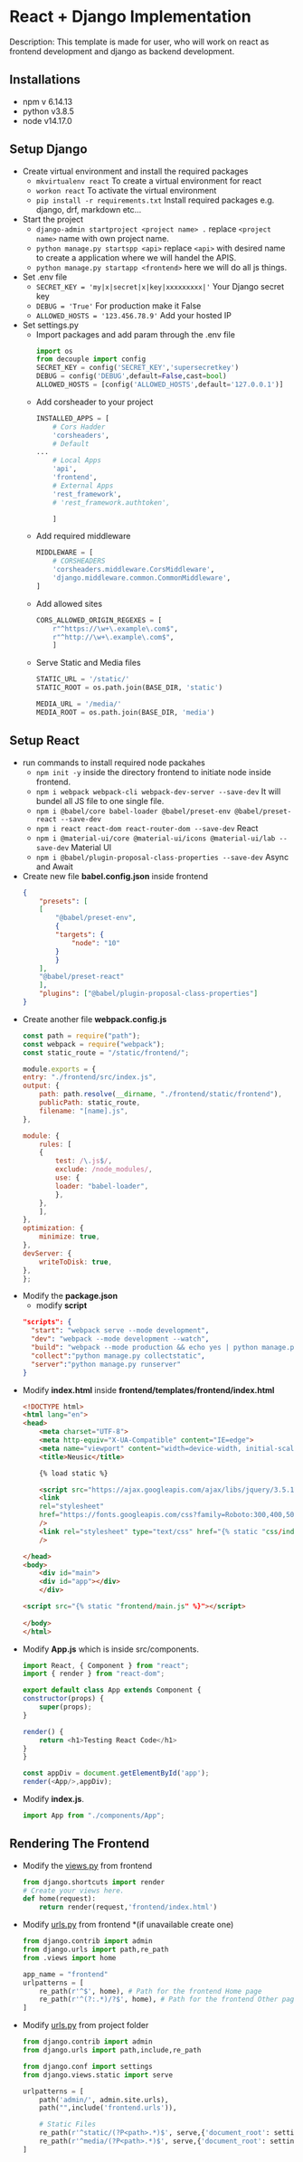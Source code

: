 # React + Django Implementation   
Description: This template is made for user, who will work on react as frontend development and django as backend development.   

## Installations   
- npm v 6.14.13   
- python v3.8.5   
- node  v14.17.0

## Setup Django   
- Create virtual environment and install the required packages   
  - `mkvirtualenv react` To create a virtual environment for react   
  - `workon react` To activate the virtual environment   
  - `pip install -r requirements.txt` Install required packages e.g. django, drf, markdown etc...   
- Start the project   
  - `django-admin startproject <project name> .`   replace `<project name>` name with own project name.   
  - `python manage.py startspp <api>` replace `<api>` with desired name to create a application where we will handel the APIS.   
  - `python manage.py startapp <frontend>` here we will do all js things.   
- Set .env file
  - `SECRET_KEY = 'my|x|secret|x|key|xxxxxxxxx|'` Your Django secret key
  - `DEBUG = 'True'` For production make it False
  - `ALLOWED_HOSTS = '123.456.78.9'` Add your hosted IP
- Set settings.py
  - Import packages and add param through the .env file
    ```py
    import os
    from decouple import config
    SECRET_KEY = config('SECRET_KEY','supersecretkey')
    DEBUG = config('DEBUG',default=False,cast=bool)
    ALLOWED_HOSTS = [config('ALLOWED_HOSTS',default='127.0.0.1')]
    ```   
  - Add corsheader to your project   
    ```py
    INSTALLED_APPS = [
        # Cors Hadder
        'corsheaders',
        # Default
    ...
        # Local Apps
        'api',
        'frontend',
        # External Apps
        'rest_framework',
        # 'rest_framework.authtoken',

        ]
    ```   
  - Add required middleware   
    ```py
    MIDDLEWARE = [
        # CORSHEADERS
        'corsheaders.middleware.CorsMiddleware',
        'django.middleware.common.CommonMiddleware',
    ]
    ```
  - Add allowed sites
    ```py
    CORS_ALLOWED_ORIGIN_REGEXES = [
        r"^https://\w+\.example\.com$",
        r"^http://\w+\.example\.com$",
        ]
    ```
  - Serve Static and Media files
    ```py
    STATIC_URL = '/static/'
    STATIC_ROOT = os.path.join(BASE_DIR, 'static')

    MEDIA_URL = '/media/'
    MEDIA_ROOT = os.path.join(BASE_DIR, 'media')

    ```


## Setup React   
- run commands to install required node packahes
  - `npm init -y` inside the directory frontend to initiate node inside frontend.   
  - `npm i webpack webpack-cli webpack-dev-server --save-dev` It will bundel all JS file to one single file.   
  - `npm i @babel/core babel-loader @babel/preset-env @babel/preset-react --save-dev`   
  - `npm i react react-dom react-router-dom --save-dev` React    
  - `npm i @material-ui/core @material-ui/icons @material-ui/lab --save-dev` Material UI   
  - `npm i @babel/plugin-proposal-class-properties --save-dev` Async and Await   
- Create new file **babel.config.json** inside frontend   
    ```json
    {
        "presets": [
        [
            "@babel/preset-env",
            {
            "targets": {
                "node": "10"
            }
            }
        ],
        "@babel/preset-react"
        ],
        "plugins": ["@babel/plugin-proposal-class-properties"]
    }
    ```   
- Create another file **webpack.config.js**   
    ```js
    const path = require("path");
    const webpack = require("webpack");
    const static_route = "/static/frontend/";

    module.exports = {
    entry: "./frontend/src/index.js",
    output: {
        path: path.resolve(__dirname, "./frontend/static/frontend"),
        publicPath: static_route,
        filename: "[name].js",
    },

    module: {
        rules: [
        {
            test: /\.js$/,
            exclude: /node_modules/,
            use: {
            loader: "babel-loader",
            },
        },
        ],
    },
    optimization: {
        minimize: true,
    },
    devServer: {
        writeToDisk: true,
    },
    };

    ```   
- Modify the **package.json**   
  - modify **script**   
  ```json
  "scripts": {
    "start": "webpack serve --mode development",
    "dev": "webpack --mode development --watch",
    "build": "webpack --mode production && echo yes | python manage.py collectstatic",
    "collect":"python manage.py collectstatic",
    "server":"python manage.py runserver"
  }
  ```   
- Modify **index.html** inside **frontend/templates/frontend/index.html**   
    ```html
    <!DOCTYPE html>
    <html lang="en">
    <head>
        <meta charset="UTF-8">
        <meta http-equiv="X-UA-Compatible" content="IE=edge">
        <meta name="viewport" content="width=device-width, initial-scale=1.0">
        <title>Neusic</title>

        {% load static %}

        <script src="https://ajax.googleapis.com/ajax/libs/jquery/3.5.1/jquery.min.js"></script>
        <link
        rel="stylesheet"
        href="https://fonts.googleapis.com/css?family=Roboto:300,400,500,700&display=swap"
        />
        <link rel="stylesheet" type="text/css" href="{% static "css/index.css" %}"
        />

    </head>
    <body>
        <div id="main">
        <div id="app"></div>
        </div>

    <script src="{% static "frontend/main.js" %}"></script>
        
    </body>
    </html>
    ```   
- Modify **App.js** which is inside src/components.   
    ```js
    import React, { Component } from "react";
    import { render } from "react-dom";

    export default class App extends Component {
    constructor(props) {
        super(props);
    }

    render() {
        return <h1>Testing React Code</h1>
    }
    }

    const appDiv = document.getElementById('app');
    render(<App/>,appDiv);
    ```   
- Modify **index.js**.   
    ```js
    import App from "./components/App";
    ```   
## Rendering The Frontend   
- Modify the [views.py](frontend/views.py) from frontend   
    ```py
    from django.shortcuts import render
    # Create your views here.
    def home(request):
        return render(request,'frontend/index.html')
    ```
- Modify [urls.py](frontend/urls.py) from frontend *(if unavailable create one)   
    ```py
    from django.contrib import admin
    from django.urls import path,re_path
    from .views import home

    app_name = "frontend"
    urlpatterns = [
        re_path(r'^$', home), # Path for the frontend Home page
        re_path(r'^(?:.*)/?$', home), # Path for the frontend Other pages
    ]
    ```   
- Modify [urls.py](control/urls.py) from project folder   
    ```py
    from django.contrib import admin
    from django.urls import path,include,re_path

    from django.conf import settings
    from django.views.static import serve

    urlpatterns = [
        path('admin/', admin.site.urls),
        path("",include('frontend.urls')),

        # Static Files
        re_path(r'^static/(?P<path>.*)$', serve,{'document_root': settings.STATIC_ROOT}),
        re_path(r'^media/(?P<path>.*)$', serve,{'document_root': settings.MEDIA_ROOT}),
    ]
    ```

